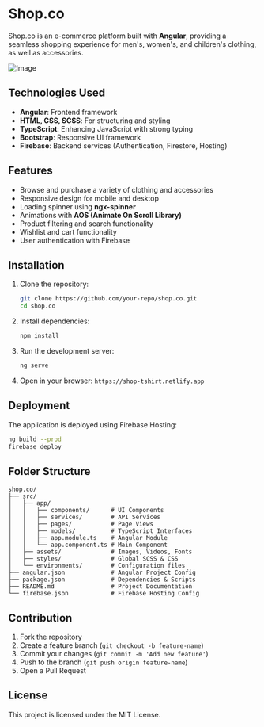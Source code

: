 # Shop.co

Shop.co is an e-commerce platform built with **Angular**, providing a seamless shopping experience for men's, women's, and children's clothing, as well as accessories.

![Image](https://github.com/user-attachments/assets/5559e5e1-5549-4c2b-8504-2da914bce160)

## Technologies Used

- **Angular**: Frontend framework
- **HTML, CSS, SCSS**: For structuring and styling
- **TypeScript**: Enhancing JavaScript with strong typing
- **Bootstrap**: Responsive UI framework
- **Firebase**: Backend services (Authentication, Firestore, Hosting)

## Features

- Browse and purchase a variety of clothing and accessories
- Responsive design for mobile and desktop
- Loading spinner using **ngx-spinner**
- Animations with **AOS (Animate On Scroll Library)**
- Product filtering and search functionality
- Wishlist and cart functionality
- User authentication with Firebase

## Installation

1. Clone the repository:
   ```sh
   git clone https://github.com/your-repo/shop.co.git
   cd shop.co
   ```
2. Install dependencies:
   ```sh
   npm install
   ```
3. Run the development server:
   ```sh
   ng serve
   ```
4. Open in your browser: `https://shop-tshirt.netlify.app`

## Deployment

The application is deployed using Firebase Hosting:

```sh
ng build --prod
firebase deploy
```

## Folder Structure

```
shop.co/
├── src/
│   ├── app/
│   │   ├── components/      # UI Components
│   │   ├── services/        # API Services
│   │   ├── pages/           # Page Views
│   │   ├── models/          # TypeScript Interfaces
│   │   ├── app.module.ts    # Angular Module
│   │   └── app.component.ts # Main Component
│   ├── assets/              # Images, Videos, Fonts
│   ├── styles/              # Global SCSS & CSS
│   └── environments/        # Configuration files
├── angular.json             # Angular Project Config
├── package.json             # Dependencies & Scripts
├── README.md                # Project Documentation
└── firebase.json            # Firebase Hosting Config
```

## Contribution

1. Fork the repository
2. Create a feature branch (`git checkout -b feature-name`)
3. Commit your changes (`git commit -m 'Add new feature'`)
4. Push to the branch (`git push origin feature-name`)
5. Open a Pull Request

## License

This project is licensed under the MIT License.

